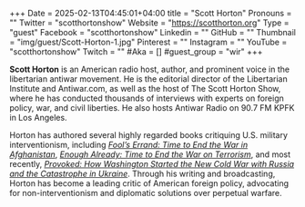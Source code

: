 +++
Date = 2025-02-13T04:45:01+04:00
title = "Scott Horton"
Pronouns = ""
Twitter = "scotthortonshow"
Website = "https://scotthorton.org"
Type = "guest"
Facebook = "scotthortonshow"
Linkedin = ""
GitHub = ""
Thumbnail = "img/guest/Scott-Horton-1.jpg"
Pinterest = ""
Instagram = ""
YouTube = "scotthortonshow"
Twitch = ""
#Aka = []
#guest_group = "wir"
+++

__Scott Horton__ is an American radio host, author, and prominent voice in the libertarian antiwar movement. He is the editorial director of the Libertarian Institute and Antiwar.com, as well as the host of The Scott Horton Show, where he has conducted thousands of interviews with experts on foreign policy, war, and civil liberties. He also hosts Antiwar Radio on 90.7 FM KPFK in Los Angeles.

Horton has authored several highly regarded books critiquing U.S. military interventionism, including _[Fool’s Errand: Time to End the War in Afghanistan](https://libertarianinstitute.org/books/fools-errand-time-to-end-the-war-in-afghanistan/)_, _[Enough Already: Time to End the War on Terrorism](https://libertarianinstitute.org/books/enough-already-time-to-end-the-war-on-terrorism/)_, and most recently, _[Provoked: How Washington Started the New Cold War with Russia and the Catastrophe in Ukraine](https://libertarianinstitute.org/books/provoked-how-washington-started-the-new-cold-war-with-russia-and-the-catastrophe-in-ukraine/)_. Through his writing and broadcasting, Horton has become a leading critic of American foreign policy, advocating for non-interventionism and diplomatic solutions over perpetual warfare.
